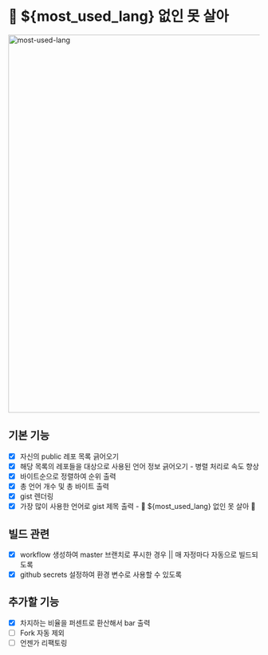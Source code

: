 # 🐰 ${most_used_lang} 없인 못 살아 

<img width="758" alt="most-used-lang" src="https://user-images.githubusercontent.com/98504939/177053751-413c70e2-8ed0-4020-aaaa-74b047ef5164.png">

## 기본 기능
- [X] 자신의 public 레포 목록 긁어오기 
- [X] 해당 목록의 레포들을 대상으로 사용된 언어 정보 긁어오기 - 병렬 처리로 속도 향상
- [X] 바이트순으로 정렬하여 순위 출력
- [X] 총 언어 개수 및 총 바이트 출력
- [X] gist 렌더링
- [X] 가장 많이 사용한 언어로 gist 제목 출력 - 🐰 ${most_used_lang} 없인 못 살아 🐰   

## 빌드 관련
- [X] workflow 생성하여 master 브랜치로 푸시한 경우 || 매 자정마다 자동으로 빌드되도록
- [X] github secrets 설정하여 환경 변수로 사용할 수 있도록 

## 추가할 기능
- [X] 차지하는 비율을 퍼센트로 환산해서 bar 출력 
- [ ] Fork 자동 제외
- [ ] 언젠가 리팩토링
